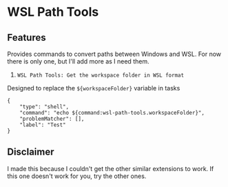 # WSL Path Tools


## Features

Provides commands to convert paths between Windows and WSL. For now there is only one, but I'll add more as I need them.

1. ```WSL Path Tools: Get the workspace folder in WSL format```

Designed to replace the ```${workspaceFolder}``` variable in tasks

```
{
    "type": "shell",
    "command": "echo ${command:wsl-path-tools.workspaceFolder}",
    "problemMatcher": [],
    "label": "Test"
}
```

## Disclaimer

I made this because I couldn't get the other similar extensions to work. If this one doesn't work for you, try the other ones.
